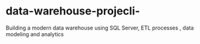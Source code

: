 # data-warehouse-projecli-
Building a modern data warehouse using SQL Server, ETL processes , data modeling and analytics 
